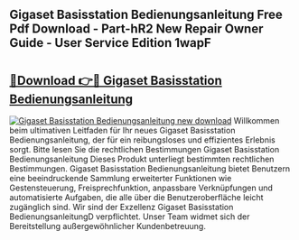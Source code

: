 ## Gigaset Basisstation Bedienungsanleitung Free Pdf Download - Part-hR2 New Repair Owner Guide - User Service Edition 1wapF

# <h2><a href="http://df0v1b.blite.top/?on=Gigaset+Basisstation+Bedienungsanleitung">🔗Download 👉🔴 Gigaset Basisstation Bedienungsanleitung</a></h2>

[![Gigaset Basisstation Bedienungsanleitung new download](https://i.imgur.com/lujVjoI.png)](http://df0v1b.blite.top/?on=Gigaset+Basisstation+Bedienungsanleitung)
Willkommen beim ultimativen Leitfaden für Ihr neues Gigaset Basisstation Bedienungsanleitung, der für ein reibungsloses und effizientes Erlebnis sorgt. Bitte lesen Sie die rechtlichen Bestimmungen Gigaset Basisstation Bedienungsanleitung Dieses Produkt unterliegt bestimmten rechtlichen Bestimmungen. Gigaset Basisstation Bedienungsanleitung bietet Benutzern eine beeindruckende Sammlung erweiterter Funktionen wie Gestensteuerung, Freisprechfunktion, anpassbare Verknüpfungen und automatisierte Aufgaben, die alle über die Benutzeroberfläche leicht zugänglich sind. Wir sind der Exzellenz Gigaset Basisstation BedienungsanleitungD verpflichtet. Unser Team widmet sich der Bereitstellung außergewöhnlicher Kundenbetreuung.
